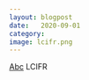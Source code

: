 ```yaml
---
layout: blogpost
date:   2020-09-01
category: 
image: lcifr.png
---
```


[Abc]({{"/abc"|relative_url}}) LCIFR